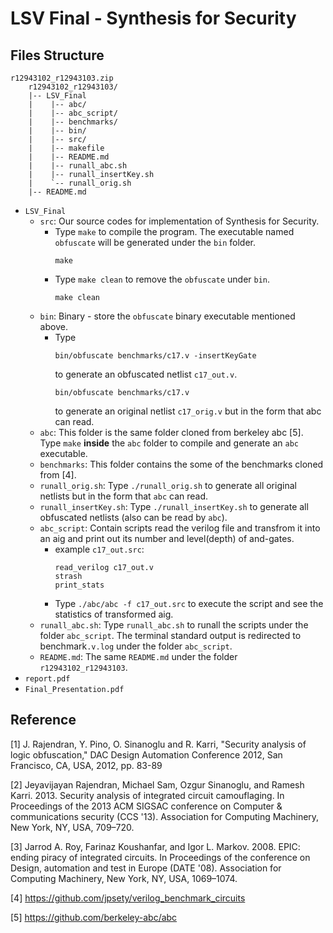 # LSV Final - Synthesis for Security

## Files Structure

    r12943102_r12943103.zip
        r12943102_r12943103/
        |-- LSV_Final
        |    |-- abc/
        |    |-- abc_script/
        |    |-- benchmarks/
        |    |-- bin/
        |    |-- src/
        |    |-- makefile
        |    |-- README.md
        |    |-- runall_abc.sh
        |    |-- runall_insertKey.sh
        |    `-- runall_orig.sh
        |-- README.md

- `LSV_Final`
    - `src`: Our source codes for implementation of Synthesis for Security.
        - Type `make` to compile the program. The executable named `obfuscate` will be generated under the `bin` folder.
            ```
            make
            ``` 
        - Type `make clean` to remove the `obfuscate` under `bin`.
            ```
            make clean
            ```
    - `bin`: Binary - store the `obfuscate` binary executable mentioned above.
        - Type 
            ```
            bin/obfuscate benchmarks/c17.v -insertKeyGate
            ```
            to generate an obfuscated netlist `c17_out.v`.
            ```
            bin/obfuscate benchmarks/c17.v
            ```
            to generate an original netlist `c17_orig.v` but in the form that abc can read.
    - `abc`: This folder is the same folder cloned from berkeley abc [5]. Type `make` **inside** the `abc` folder to compile and generate an `abc` executable.
    - `benchmarks`: This folder contains the some of the benchmarks cloned from [4].
    - `runall_orig.sh`: Type `./runall_orig.sh` to generate all original netlists but in the form that `abc` can read.
    - `runall_insertKey.sh`: Type `./runall_insertKey.sh` to generate all obfuscated netlists (also can  be read by `abc`).
    - `abc_script`: Contain scripts read the verilog file and transfrom it into an aig and print out its number and level(depth) of and-gates.
        - example `c17_out.src`:
            ```
            read_verilog c17_out.v
            strash
            print_stats
            ```
        - Type `./abc/abc -f c17_out.src` to execute the script and see the statistics of transformed aig.
    - `runall_abc.sh`: Type `runall_abc.sh` to runall the scripts under the folder `abc_script`. The terminal standard output is redirected to benchmark`.v.log` under the folder `abc_script`.
    - `README.md`: The same `README.md` under the folder `r12943102_r12943103`.
- `report.pdf`
- `Final_Presentation.pdf`
    
## Reference

[1] J. Rajendran, Y. Pino, O. Sinanoglu and R. Karri, "Security analysis of logic obfuscation," DAC Design Automation Conference 2012, San Francisco, CA, USA, 2012, pp. 83-89

[2] Jeyavijayan Rajendran, Michael Sam, Ozgur Sinanoglu, and Ramesh Karri. 2013. Security analysis of integrated circuit camouflaging. In Proceedings of the 2013 ACM SIGSAC conference on Computer & communications security (CCS '13). Association for Computing Machinery, New York, NY, USA, 709–720.

[3] Jarrod A. Roy, Farinaz Koushanfar, and Igor L. Markov. 2008. EPIC: ending piracy of integrated circuits. In Proceedings of the conference on Design, automation and test in Europe (DATE '08). Association for Computing Machinery, New York, NY, USA, 1069–1074.

[4] https://github.com/jpsety/verilog_benchmark_circuits

[5] https://github.com/berkeley-abc/abc